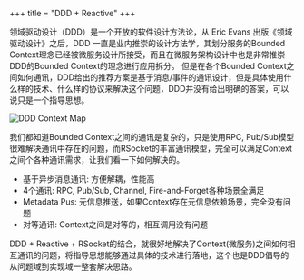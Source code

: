 +++
title = "DDD + Reactive"
+++

领域驱动设计（DDD）是一个开放的软件设计方法论，从 Eric Evans 出版《领域驱动设计》之后，DDD 一直是业内推崇的设计方法学，其划分服务的Bounded Context理念已经被微服务设计所接受，而且在微服务架构设计中也是非常推崇DDD的Bounded Context的理念进行应用拆分。
但是在各个Bounded Context之间如何通讯，DDD给出的推荐方案是基于消息/事件的通讯设计，但是具体使用什么样的技术、什么样的协议来解决这个问题，DDD并没有给出明确的答案，可以说只是一个指导思想。

![DDD Context Map](/images/misc/ddd_context_map.png)

我们都知道Bounded Context之间的通讯是复杂的，只是使用RPC, Pub/Sub模型很难解决通讯中存在的问题，而RSocket的丰富通讯模型，完全可以满足Context之间个各种通讯需求，让我们看一下如何解决的。

* 基于异步消息通讯: 方便解耦，性能高
* 4个通讯: RPC, Pub/Sub, Channel, Fire-and-Forget各种场景全满足
* Metadata Pus: 元信息推送，如果Context存在元信息依赖场景，完全没有问题
* 对等通讯: Context之间是对等的，相互调用没有问题

DDD + Reactive + RSocket的结合，就很好地解决了Context(微服务)之间如何相互通讯的问题，将指导思想能够通过具体的技术进行落地，这个也是DDD倡导的从问题域到实现域一整套解决思路。
